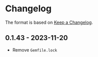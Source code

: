 # Changelog

The format is based on [Keep a Changelog](http://keepachangelog.com/en/1.0.0/).

## 0.1.43 - 2023-11-20

* Remove `Gemfile.lock`

